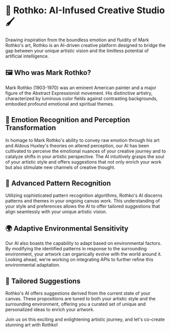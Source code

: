 # 🎨 Rothko: AI-Infused Creative Studio 🖌️
Drawing inspiration from the boundless emotion and fluidity of Mark Rothko's art, Rothko is an AI-driven creative platform designed to bridge the gap between your unique artistic vision and the limitless potential of artificial intelligence.

## 🖼️ Who was Mark Rothko?
Mark Rothko (1903-1970) was an eminent American painter and a major figure of the Abstract Expressionist movement. His distinctive artistry, characterized by luminous color fields against contrasting backgrounds, embodied profound emotional and spiritual themes.

## 🔮 Emotion Recognition and Perception Transformation
In homage to Mark Rothko's ability to convey raw emotion through his art and Aldous Huxley's theories on altered perception, our AI has been cultivated to perceive the emotional nuances of your creative journey and to catalyze shifts in your artistic perspective. The AI intuitively grasps the soul of your artistic style and offers suggestions that not only enrich your work but also stimulate new channels of creative thought.

## 🧩 Advanced Pattern Recognition
Utilizing sophisticated pattern recognition algorithms, Rothko's AI discerns patterns and themes in your ongoing canvas work. This understanding of your style and preferences allows the AI to offer tailored suggestions that align seamlessly with your unique artistic vision.

## 🌍 Adaptive Environmental Sensitivity
Our AI also boasts the capability to adapt based on environmental factors. By modifying the identified patterns in response to the surrounding environment, your artwork can organically evolve with the world around it. Looking ahead, we're working on integrating APIs to further refine this environmental adaptation.

## 🎁 Tailored Suggestions
Rothko's AI offers suggestions derived from the current state of your canvas. These propositions are tuned to both your artistic style and the surrounding environment, offering you a curated set of unique and personalized ideas to enrich your artwork.

Join us on this exciting and enlightening artistic journey, and let's co-create stunning art with Rothko!
